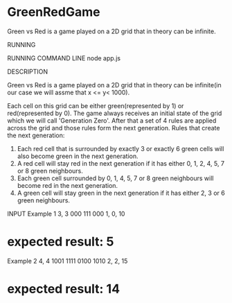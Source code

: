 # GreenRedGame

Green vs Red is a game played on a 2D grid that in theory can be infinite.

RUNNING

RUNNING COMMAND LINE
node app.js

DESCRIPTION

Green vs Red is a game played on a 2D grid that in theory can be infinite(in our case we will assme that x <= y< 1000).

Each cell on this grid can be either green(represented by 1) or red(represented by 0). The game always receives an initial state of the grid which we will call 'Generation Zero'. After that a set of 4 rules are applied across the grid and those rules form the next generation.
Rules that create the next generation:

1. Each red cell that is surrounded by exactly 3 or exactly 6 green cells will also become green in the next generation.
2. A red cell will stay red in the next generation if it has either 0, 1, 2, 4, 5, 7 or 8 green neighbours.
3. Each green cell surrounded by 0, 1, 4, 5, 7 or 8 green neighbours will become red in the next generation.
4. A green cell will stay green in the next generation if it has either 2, 3 or 6 green neighbours.

INPUT
Example 1
3, 3
000
111
000
1, 0, 10

# expected result: 5

Example 2
4, 4
1001
1111
0100
1010
2, 2, 15

# expected result: 14
